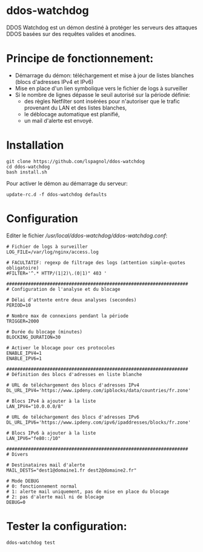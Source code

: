# ddos-watchdog

DDOS Watchdog est un démon destiné à protéger les serveurs des attaques DDOS basées sur des requêtes valides et anodines.

# Principe de fonctionnement:
- Démarrage du démon: téléchargement et mise à jour de listes blanches (blocs d'adresses IPv4 et IPv6)
- Mise en place d'un lien symbolique vers le fichier de logs à surveiller
- Si le nombre de lignes dépasse le seuil autorisé sur la période définie:
  - des règles Netfilter sont insérées pour n'autoriser que le trafic provenant du LAN et des listes blanches,
  - le déblocage automatique est planifié,
  - un mail d'alerte est envoyé.

# Installation
```
git clone https://github.com/lspagnol/ddos-watchdog
cd ddos-watchdog
bash install.sh
```
Pour activer le démon au démarrage du serveur:
```
update-rc.d -f ddos-watchdog defaults
```

# Configuration
Editer le fichier */usr/local/ddos-watchdog/ddos-watchdog.conf*:
```
# Fichier de logs à surveiller
LOG_FILE=/var/log/nginx/access.log

# FACULTATIF: regexp de filtrage des logs (attention simple-quotes obligatoire)
#FILTER='^.* HTTP/(1|2)\.(0|1)" 403 '

###################################################################
# Configuration de l'analyse et du blocage

# Délai d'attente entre deux analyses (secondes)
PERIOD=10

# Nombre max de connexions pendant la période
TRIGGER=2000

# Durée du blocage (minutes)
BLOCKING_DURATION=30

# Activer le blocage pour ces protocoles
ENABLE_IPV4=1
ENABLE_IPV6=1

###################################################################
# Définition des blocs d'adresses en liste blanche

# URL de téléchargement des blocs d'adresses IPv4
DL_URL_IPV4='https://www.ipdeny.com/ipblocks/data/countries/fr.zone'

# Blocs IPv4 à ajouter à la liste
LAN_IPV4="10.0.0.0/8"

# URL de téléchargement des blocs d'adresses IPv6
DL_URL_IPV6='https://www.ipdeny.com/ipv6/ipaddresses/blocks/fr.zone'

# Blocs IPv6 à ajouter à la liste
LAN_IPV6="fe80::/10"

###################################################################
# Divers

# Destinataires mail d'alerte
MAIL_DESTS="dest1@domaine1.fr dest2@domaine2.fr"

# Mode DEBUG
# 0: fonctionnement normal
# 1: alerte mail uniquement, pas de mise en place du blocage
# 2: pas d'alerte mail ni de blocage
DEBUG=0
```

# Tester la configuration:
```ddos-watchdog test```
